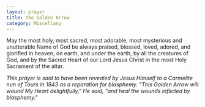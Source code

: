 ```yaml
---
layout: prayer
title: The Golden Arrow
category: Miscellany
---
```

May the most holy, most sacred, most adorable, most mysterious and unutterable Name of God be always praised, blessed, loved, adored, and glorified in heaven, on earth, and under the earth, by all the creatures of God, and by the Sacred Heart of our Lord Jesus Christ in the most Holy Sacrament of the altar.

*This prayer is said to have been revealed by Jesus Himself to a Carmelite nun of Tours in 1843 as a reparation for blasphemy. "This Golden Arrow will wound My Heart delightfully," He said, "and heal the wounds inflicted by blasphemy."*